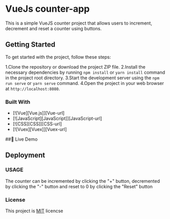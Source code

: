 # VueJs counter-app
This is a simple VueJS counter project that allows users to increment, decrement and reset a counter using buttons.

## Getting Started
To get started with the project, follow these steps:

1.Clone the repository or download the project ZIP file.
2.Install the necessary dependencies by running `npm install` or `yarn install` command in the project root directory.
3.Start the development server using the `npm run serve` or `yarn serve` command.
4.Open the project in your web browser at `http://localhost:8080`.

### Built With
* [![Vue][Vue.js]][Vue-url]
* [![JavaScript][JavaScript]][JavaScript-url]
* [![CSS][CSS]][CSS-url]
* [![Vuex][Vuex]][Vuex-url]

##🚀 Live Demo <a name='https://altschool-third-exam.netlify.app/counter'></a>

## Deployment


### USAGE
The counter can be incremented by clicking the "+" button, decremented by clicking the "-" button and reset to 0 by clicking the "Reset" button

### License <a name='license'></a>
This project is [MIT](./LICENSE) licencse


